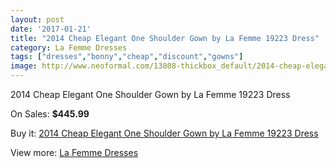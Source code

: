 ```yaml
---
layout: post
date: '2017-01-21'
title: "2014 Cheap Elegant One Shoulder Gown by La Femme 19223 Dress"
category: La Femme Dresses
tags: ["dresses","bonny","cheap","discount","gowns"]
image: http://www.neoformal.com/13808-thickbox_default/2014-cheap-elegant-one-shoulder-gown-by-la-femme-19223-dress.jpg
---
```

2014 Cheap Elegant One Shoulder Gown by La Femme 19223 Dress

On Sales: **$445.99**
<a href="https://www.neoformal.com/en/la-femme-dresses-2014/4754-2014-cheap-elegant-one-shoulder-gown-by-la-femme-19223-dress.html"><amp-img layout="responsive" width="600" height="600" src="//www.neoformal.com/13808-thickbox_default/2014-cheap-elegant-one-shoulder-gown-by-la-femme-19223-dress.jpg" alt="2014 Cheap Elegant One Shoulder Gown by La Femme 19223 Dress 0" /></a>
<a href="https://www.neoformal.com/en/la-femme-dresses-2014/4754-2014-cheap-elegant-one-shoulder-gown-by-la-femme-19223-dress.html"><amp-img layout="responsive" width="600" height="600" src="//www.neoformal.com/13810-thickbox_default/2014-cheap-elegant-one-shoulder-gown-by-la-femme-19223-dress.jpg" alt="2014 Cheap Elegant One Shoulder Gown by La Femme 19223 Dress 1" /></a>
<a href="https://www.neoformal.com/en/la-femme-dresses-2014/4754-2014-cheap-elegant-one-shoulder-gown-by-la-femme-19223-dress.html"><amp-img layout="responsive" width="600" height="600" src="//www.neoformal.com/13809-thickbox_default/2014-cheap-elegant-one-shoulder-gown-by-la-femme-19223-dress.jpg" alt="2014 Cheap Elegant One Shoulder Gown by La Femme 19223 Dress 2" /></a>

Buy it: [2014 Cheap Elegant One Shoulder Gown by La Femme 19223 Dress](https://www.neoformal.com/en/la-femme-dresses-2014/4754-2014-cheap-elegant-one-shoulder-gown-by-la-femme-19223-dress.html "2014 Cheap Elegant One Shoulder Gown by La Femme 19223 Dress")

View more: [La Femme Dresses](https://www.neoformal.com/en/56-la-femme-dresses-2014 "La Femme Dresses")